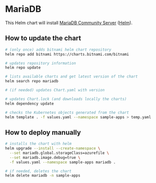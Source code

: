# MariaDB

This Helm chart will install [MariaDB Community Server](https://mariadb.com/products/community-server/) ([Helm](https://bitnami.com/stack/mariadb/helm)).

## How to update the chart

```bash
# (only once) adds bitnami helm chart repository
helm repo add bitnami https://charts.bitnami.com/bitnami

# updates repository information
helm repo update

# lists available charts and get latest version of the chart
helm search repo mariadb

# (if needed) updates Chart.yaml with version

# updates Chart.lock (and downloads locally the charts)
helm dependency update

# checks the Kubernetes objects generated from the chart
helm template . -f values.yaml --namespace sample-apps > temp.yaml
```

## How to deploy manually

```bash
# installs the chart with helm
helm upgrade --install --create-namespace \
  --set mariadb.global.storageClass=azurefile \
  --set mariadb.image.debug=true \
  -f values.yaml --namespace sample-apps mariadb .

# if needed, deletes the chart
helm delete mariadb -n sample-apps
```
